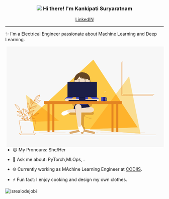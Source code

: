 <!-- Heading -->
<h3 align="center"><img src = "https://raw.githubusercontent.com/MartinHeinz/MartinHeinz/master/wave.gif" width = 30px> Hi there! I'm Kankipati Suryaratnam</h3>



<p align="center">
  <a href="https://twitter.com/kankipati">LinkedIN</a>
</p>

 <!-- About section -->

---
✨ I'm a Electrical Engineer passionate about Machine Learning and Deep Learning. 


<!-- code gif-->
<img align="right" alt="GIF" src="./code.gif" width="500" height="320" />

- 😄 My Pronouns: She/Her   

- 💬 Ask me about: PyTorch,MLOps, .

- 🌐 Currently working as MAchine Learning Engineer at [CODIIS](https://www.codiis.com/index.html).

- ⚡ Fun fact: I enjoy cooking and design my own clothes.
  
<!-- About section: END -->



<!-- Profile Views -->

<p align="left"> <img src="https://komarev.com/ghpvc/?username=lauragift21&label=Profile%20views&color=0e75b6&style=flat" alt="isrealodejobi" />
</p>

<!-- THE END -->


<!--
**lauragift21/lauragift21** is a ✨ _special_ ✨ repository because its `README.md` (this file) appears on your GitHub profile.

Here are some ideas to get you started:

- 🔭 I’m currently working on ...
- 🌱 I’m currently learning ...
- 👯 I’m looking to collaborate on ...
- 🤔 I’m looking for help with ...
- 💬 Ask me about ...
- 📫 How to reach me: ...
- 😄 Pronouns: ...
- ⚡ Fun fact: ...
-->
